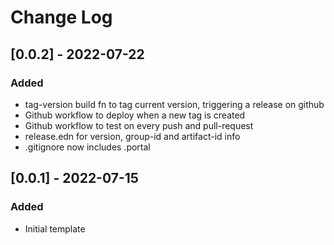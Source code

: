 # Change Log

## [0.0.2] - 2022-07-22

### Added 
- tag-version build fn to tag current version, triggering a release on github
- Github workflow to deploy when a new tag is created
- Github workflow to test on every push and pull-request
- release.edn for version, group-id and artifact-id info
- .gitignore now includes .portal

## [0.0.1] - 2022-07-15
### Added 
- Initial template
